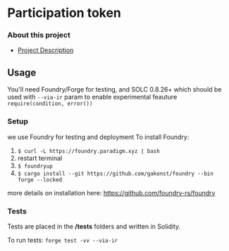 # Participation token

### About this project

- [Project Description](ParticipationToken.md)

## Usage

You'll need Foundry/Forge for testing, and SOLC 0.8.26+ which should be used with `--via-ir` param to enable experimental feauture `require(condition, error())`

### Setup

we use Foundry for testing and deployment
To install Foundry: <br>

1. `$ curl -L https://foundry.paradigm.xyz | bash`
2. restart terminal
3. `$ foundryup`
4. `$ cargo install --git https://github.com/gakonst/foundry --bin forge --locked`

more details on installation here: https://github.com/foundry-rs/foundry

### Tests

Tests are placed in the **/tests** folders and written in Solidity.

To run tests: `forge test -vv --via-ir`
